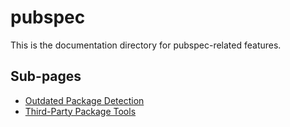 # pubspec

This is the documentation directory for pubspec-related features.

## Sub-pages

- [Outdated Package Detection](./outdated-package-detection)
- [Third-Party Package Tools](./third-party-package-tools)